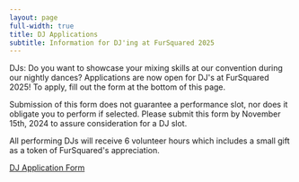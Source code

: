 ```yaml
---
layout: page
full-width: true
title: DJ Applications
subtitle: Information for DJ'ing at FurSquared 2025
---
```


DJs: Do you want to showcase your mixing skills at our convention during our nightly dances? Applications are now open for DJ's at FurSquared 2025! To apply, fill out the form at the bottom of this page.

Submission of this form does not guarantee a performance slot, nor does it obligate you to perform if selected.  Please submit this form by November 15th, 2024 to assure consideration for a DJ slot.

All performing DJs will receive 6 volunteer hours which includes a small gift as a token of FurSquared's appreciation.

[DJ Application Form](https://forms.gle/YHG8srngMFPQQUhY8)